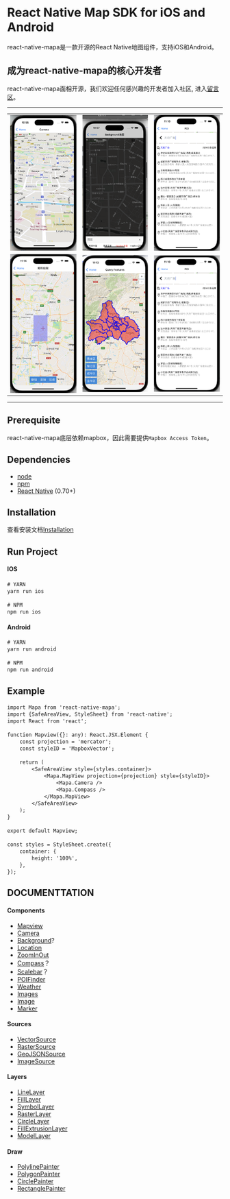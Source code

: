 # React Native Map SDK for iOS and Android

react-native-mapa是一款开源的React Native地图组件，支持iOS和Android。

## 成为react-native-mapa的核心开发者
react-native-mapa面相开源，我们欢迎任何感兴趣的开发者加入社区, 进入[留言区](http://xxxx)。

---

<table>
<tr>
    <td colspan="2">
        <img src="./src/assets/demo/mapview.png"/>
    </td>
    <td colspan="2">
        <img src="./src/assets/demo/background.png" />
    </td>
    <td colspan="2">
        <img src="./src/assets/demo/poi.png" />
    </td>
</tr>
<tr>
</tr>

<tr>
    <td colspan="2">
        <img src="./src/assets/demo/draw.png"/>
    </td>
    <td colspan="2">
        <img src="./src/assets/demo/query.png" />
    </td>
    <td colspan="2">
        <img src="./src/assets/demo/poi.png" />
    </td>
</tr>
<tr>
</tr>


</table>

---

## Prerequisite
react-native-mapa底层依赖mapbox，因此需要提供`Mapbox Access Token`。

## Dependencies

- [node](https://nodejs.org)
- [npm](https://www.npmjs.com/)
- [React Native](https://facebook.github.io/react-native/) (0.70+)

## Installation

查看安装文档[Installation](INSTALL.md)

## Run Project

#### IOS
```
# YARN
yarn run ios

# NPM
npm run ios
```
#### Android
```
# YARN
yarn run android

# NPM
npm run android

```
## Example
```
import Mapa from 'react-native-mapa';
import {SafeAreaView, StyleSheet} from 'react-native';
import React from 'react';

function Mapview({}: any): React.JSX.Element {
    const projection = 'mercator';
    const styleID = 'MapboxVector';

    return (
        <SafeAreaView style={styles.container}>
            <Mapa.MapView projection={projection} style={styleID}>
                <Mapa.Camera />
                <Mapa.Compass />
            </Mapa.MapView>
        </SafeAreaView>
    );
}

export default Mapview;

const styles = StyleSheet.create({
    container: {
        height: '100%',
    },
});
```

## DOCUMENTTATION
#### Components
- [Mapview](./docs//MapView.md)
- [Camera](./docs//Camera.md)
- [Background](./docs/Background.md)?
- [Location](./docs//LineLayer.md)
- [ZoomInOut](./docs/ZoomInOut.md)
- [Compass](./docs/Compass.md)？
- [Scalebar](./docs/Scalebar.md)？
- [POIFinder](./docs/POIFinder.md)
- [Weather](./docs//Weather.md)
- [Images](./docs/image/Images.md)
- [Image](./docs/image/Image.md)
- [Marker](./docs/Marker.md)

#### Sources
- [VectorSource](./docs/VectorSource.md)
- [RasterSource](./docs/RasterSource.md)
- [GeoJSONSource](./docs/GeoJSONSource.md)
- [ImageSource](./docs/image/ImageSource.md)

#### Layers
- [LineLayer](./docs/LineLayer.md)
- [FillLayer](./docs/FillLayer.md)
- [SymbolLayer](./docs/SymbolLayer.md)
- [RasterLayer](./docs/RasterLayer.md)
- [CircleLayer](./docs/CircleLayer.md)
- [FillExtrusionLayer](./docs/FillExtrusionLayer.md)
- [ModelLayer](./docs/ModelLayer.md)

#### Draw
- [PolylinePainter](./docs/painter/PolylinePainter.md)
- [PolygonPainter](./docs/painter/PolygonPainter.md)
- [CirclePainter](./docs/painter/CirclePainter.md)
- [RectanglePainter](./docs/painter/RectanglePainter.md)